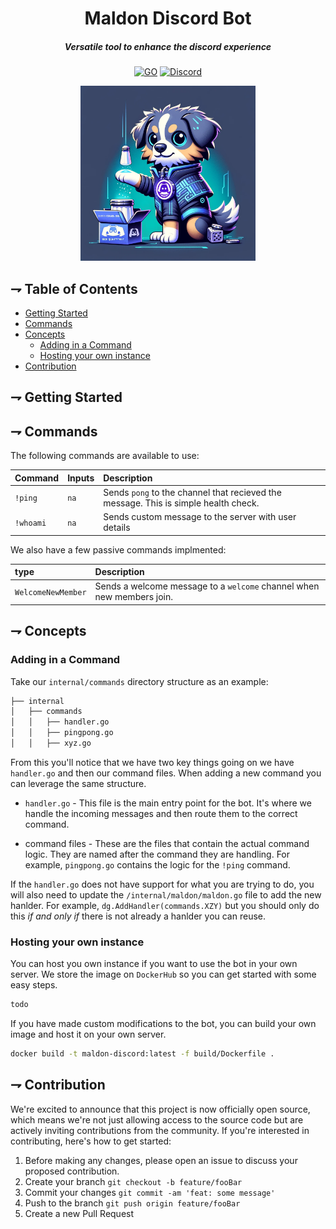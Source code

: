 <div align="center">

# Maldon Discord Bot

##### Versatile tool to enhance the discord experience

[![GO](https://img.shields.io/badge/Go-00ADD8?style=for-the-badge&logo=go&logoColor=white)](https://www.go.dev)
[![Discord](https://img.shields.io/badge/Discord-5865F2?style=for-the-badge&logo=discord&logoColor=white)](https://www.mongodb.com/)

<img alt="Maldon Discord" height="280" src="/assets/maldon-discord-icon.png" />

</div>

## ⇁ Table of Contents
* [Getting Started](#-Getting-Started)
* [Commands](#-Commands)
* [Concepts](#-Concepts)
    * [Adding in a Command](#-Adding-in-a-Command)
    * [Hosting your own instance](#-Hosting-your-own-instance)
* [Contribution](#-Contribution)

## ⇁ Getting Started

## ⇁ Commands

The following commands are available to use:

| Command | Inputs  | Description |
| :------- | :-----   | :----------- |
| `!ping` | `na`    | Sends `pong` to the channel that recieved the message. This is simple health check. |
| `!whoami ` | `na` | Sends custom message to the server with user details |

We also have a few passive commands implmented:

| type | Description |
| :---- | :----------- |
| `WelcomeNewMember` | Sends a welcome message to a `welcome` channel when new members join. |

## ⇁ Concepts

### Adding in a Command

Take our `internal/commands` directory structure as an example:

```bash
├── internal
│   ├── commands
│   │   ├── handler.go
│   │   ├── pingpong.go
│   │   ├── xyz.go
```

From this you'll notice that we have two key things going on we have 
`handler.go` and then our command files. When adding a new command you can 
leverage the same structure.

- `handler.go` - This file is the main entry point for the bot. It's where we 
  handle the incoming messages and then route them to the correct command.

- command files - These are the files that contain the actual command logic. 
  They are named after the command they are handling. For example, `pingpong.go` 
  contains the logic for the `!ping` command.

If the `handler.go` does not have support for what you are trying to do, you
will also need to update the `/internal/maldon/maldon.go` file to add the new
hanlder. For example, `dg.AddHandler(commands.XZY)` but you should only do this
*if and only if* there is not already a hanlder you can reuse.

### Hosting your own instance

You can host you own instance if you want to use the bot in your own server. We store the image on `DockerHub` so you can get started with some easy steps.

```bash
todo
```

If you have made custom modifications to the bot, you can build your own image and host it on your own server.

```bash
docker build -t maldon-discord:latest -f build/Dockerfile .
```

## ⇁ Contribution

We're excited to announce that this project is now officially open source, which 
means we're not just allowing access to the source code but are actively 
inviting contributions from the community. If you're interested in 
contributing, here's how to get started:

1. Before making any changes, please open an issue to discuss your proposed contribution.
1. Create your branch `git checkout -b feature/fooBar`
1. Commit your changes `git commit -am 'feat: some message'`
1. Push to the branch `git push origin feature/fooBar`
1. Create a new Pull Request
